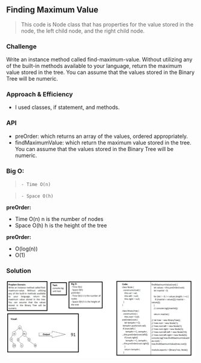 ## Finding Maximum Value
> This code is Node class that has properties for the value stored in the node, the left child node, and the right child node.

### Challenge
Write an instance method called find-maximum-value. Without utilizing any of the built-in methods available to your language, return the maximum value stored in the tree. You can assume that the values stored in the Binary Tree will be numeric.


### Approach & Efficiency
- I used classes, if statement, and methods.

### API  
- preOrder: which returns an array of the values, ordered appropriately.
- findMaximumValue: which return the maximum value stored in the tree. You can assume that the values stored in the Binary Tree will be numeric.
### Big O:

> `- Time O(n)`

> `- Space O(h)`

**preOrder:**
- Time O(n) n is the number of nodes
- Space O(h) h is the height of the tree

**preOrder:**
- O(log(n))
- O(1)

### Solution
![Finding Maximum Value](../../assets/challenge18.png)
